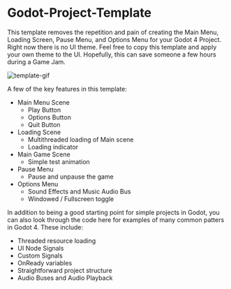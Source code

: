 # Godot-Project-Template

This template removes the repetition and pain of creating the Main Menu, Loading Screen, Pause Menu, and Options Menu for your Godot 4 Project.
Right now there is no UI theme. Feel free to copy this template and apply your own theme to the UI. Hopefully, this can save someone a few hours 
during a Game Jam.

![template-gif](https://github.com/Dutchgoose/Godot-Project-Template/assets/5461381/481f09f7-053c-4a1e-a44a-7f7445975e10)

A few of the key features in this template:
- Main Menu Scene
    - Play Button
    - Options Button
    - Quit Button
- Loading Scene
    - Multithreaded loading of Main scene
    - Loading indicator
- Main Game Scene
    - Simple test animation
- Pause Menu
    - Pause and unpause the game
- Options Menu
    - Sound Effects and Music Audio Bus
    - Windowed / Fullscreen toggle


In addition to being a good starting point for simple projects in Godot, you can also look through the code here for examples of many common patters in Godot 4. These include:
- Threaded resource loading
- UI Node Signals
- Custom Signals
- OnReady variables
- Straightforward project structure
- Audio Buses and Audio Playback
